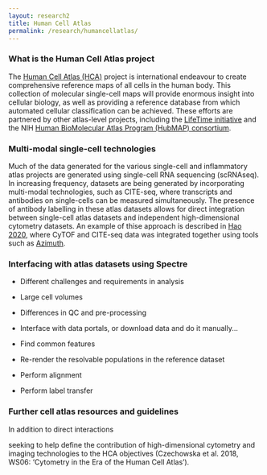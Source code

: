 ```yaml
---
layout: research2
title: Human Cell Atlas
permalink: /research/humancellatlas/
---
```


### What is the Human Cell Atlas project

The [Human Cell Atlas (HCA)](https://www.humancellatlas.org/) project is international endeavour to create comprehensive reference maps of all cells in the human body. This collection of molecular single-cell maps will provide enormous insight into cellular biology, as well as providing a reference database from which automated cellular classification can be achieved. These efforts are partnered by other atlas-level projects, including the [LifeTime initiative](https://lifetime-initiative.eu/) and the NIH [Human BioMolecular Atlas Program (HubMAP) consortium](https://hubmapconsortium.org/).

### Multi-modal single-cell technologies

Much of the data generated for the various single-cell and inflammatory atlas projects are generated using single-cell RNA sequencing (scRNAseq). In increasing frequency, datasets are being generated by incorporating multi-modal technologies, such as CITE-seq, where transcripts and antibodies on single-cells can be measured simultaneously. The presence of antibody labelling in these atlas datasets allows for direct integration between single-cell atlas datasets and independent high-dimensional cytometry datasets. An example of thise approach is described in [Hao 2020](https://www.biorxiv.org/content/10.1101/2020.10.12.335331v1), where CyTOF and CITE-seq data was integrated together using tools such as [Azimuth](https://azimuth.hubmapconsortium.org/).

### Interfacing with atlas datasets using Spectre

- Different challenges and requirements in analysis
- Large cell volumes
- Differences in QC and pre-processing

- Interface with data portals, or download data and do it manually...
- Find common features
- Re-render the resolvable populations in the reference dataset
- Perform alignment
- Perform label transfer

### Further cell atlas resources and guidelines

In addition to direct interactions 

seeking to help define the contribution of high-dimensional cytometry and imaging technologies to the HCA objectives (Czechowska et al. 2018, WS06: ‘Cytometry in the Era of the Human Cell Atlas’).
